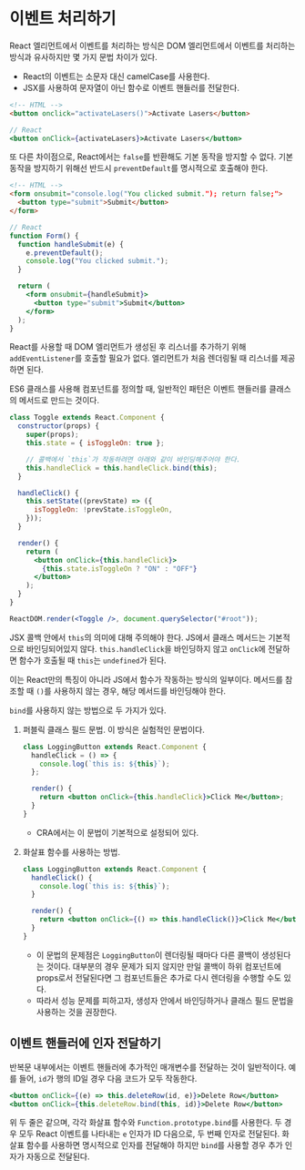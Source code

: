 # 이벤트 처리하기

React 엘리먼트에서 이벤트를 처리하는 방식은 DOM 엘리먼트에서 이벤트를 처리하는 방식과 유사하지만 몇 가지 문법 차이가 있다.

- React의 이벤트는 소문자 대신 camelCase를 사용한다.
- JSX를 사용하여 문자열이 아닌 함수로 이벤트 핸들러를 전달한다.

```html
<!-- HTML -->
<button onclick="activateLasers()">Activate Lasers</button>
```

```jsx
// React
<button onClick={activateLasers}>Activate Lasers</button>
```

또 다른 차이점으로, React에서는 `false`를 반환해도 기본 동작을 방지할 수 없다. 기본 동작을 방지하기 위해선 반드시 `preventDefault`를 명시적으로 호출해야 한다.

```html
<!-- HTML -->
<form onsubmit="console.log("You clicked submit."); return false;">
  <button type="submit">Submit</button>
</form>
```

```jsx
// React
function Form() {
  function handleSubmit(e) {
    e.preventDefault();
    console.log("You clicked submit.");
  }

  return (
    <form onsubmit={handleSubmit}>
      <button type="submit">Submit</button>
    </form>
  );
}
```

React를 사용할 때 DOM 엘리먼트가 생성된 후 리스너를 추가하기 위해 `addEventListener`를 호출할 필요가 없다. 엘리먼트가 처음 렌더링될 때 리스너를 제공하면 된다.

ES6 클래스를 사용해 컴포넌트를 정의할 때, 일반적인 패턴은 이벤트 핸들러를 클래스의 메서드로 만드는 것이다.

```jsx
class Toggle extends React.Component {
  constructor(props) {
    super(props);
    this.state = { isToggleOn: true };

    // 콜백에서 `this`가 작동하려면 아래와 같이 바인딩해주어야 한다.
    this.handleClick = this.handleClick.bind(this);
  }

  handleClick() {
    this.setState((prevState) => ({
      isToggleOn: !prevState.isToggleOn,
    }));
  }

  render() {
    return (
      <button onClick={this.handleClick}>
        {this.state.isToggleOn ? "ON" : "OFF"}
      </button>
    );
  }
}

ReactDOM.render(<Toggle />, document.querySelector("#root"));
```

JSX 콜백 안에서 `this`의 의미에 대해 주의해야 한다. JS에서 클래스 메서드는 기본적으로 바인딩되어있지 않다. `this.handleClick`을 바인딩하지 않고 `onClick`에 전달하면 함수가 호출될 때 `this`는 `undefined`가 된다.

이는 React만의 특징이 아니라 JS에서 함수가 작동하는 방식의 일부이다. 메서드를 참조할 때 `()`를 사용하지 않는 경우, 해당 메서드를 바인딩해야 한다.

`bind`를 사용하지 않는 방법으로 두 가지가 있다.

1. 퍼블릭 클래스 필드 문법. 이 방식은 실험적인 문법이다.

   ```jsx
   class LoggingButton extends React.Component {
     handleClick = () => {
       console.log(`this is: ${this}`);
     };

     render() {
       return <button onClick={this.handleClick}>Click Me</button>;
     }
   }
   ```

   - CRA에서는 이 문법이 기본적으로 설정되어 있다.

2. 화살표 함수를 사용하는 방법.

   ```jsx
   class LoggingButton extends React.Component {
     handleClick() {
       console.log(`this is: ${this}`);
     }

     render() {
       return <button onClick={() => this.handleClick()}>Click Me</button>;
     }
   }
   ```

   - 이 문법의 문제점은 `LoggingButton`이 렌더링될 때마다 다른 콜백이 생성된다는 것이다. 대부분의 경우 문제가 되지 않지만 만일 콜백이 하위 컴포넌트에 props로서 전달된다면 그 컴포넌트들은 추가로 다시 렌더링을 수행할 수도 있다.
   - 따라서 성능 문제를 피하고자, 생성자 안에서 바인딩하거나 클래스 필드 문법을 사용하는 것을 권장한다.

## 이벤트 핸들러에 인자 전달하기

반복문 내부에서는 이벤트 핸들러에 추가적인 매개변수를 전달하는 것이 일반적이다. 예를 들어, `id`가 행의 ID일 경우 다음 코드가 모두 작동한다.

```jsx
<button onClick={(e) => this.deleteRow(id, e)}>Delete Row</button>
<button onClick={this.deleteRow.bind(this, id)}>Delete Row</button>
```

위 두 줄은 같으며, 각각 화살표 함수와 `Function.prototype.bind`를 사용한다. 두 경우 모두 React 이벤트를 나타내는 `e` 인자가 ID 다음으로, 두 번째 인자로 전달된다. 화살표 함수를 사용하면 명시적으로 인자를 전달해야 하지만 `bind`를 사용할 경우 추가 인자가 자동으로 전달된다.
